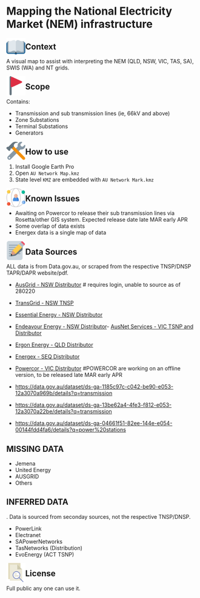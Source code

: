 
# Mapping the National Electricity Market (NEM) infrastructure



<img align="left" width="50" height="50" src="./docs/icons/open-book.svg">

## Context
A visual map to assist with interpreting the NEM (QLD, NSW, VIC, TAS, SA), SWIS (WA) and NT grids. 


<img align="left" width="50" height="50" src="./docs/icons/flag.svg">

## Scope

Contains:

- Transmission and sub transmission lines (ie, 66kV and above)
- Zone Substations 
- Terminal Substations
- Generators

<img align="left" width="50" height="50" src="./docs/icons/tools.svg">

## How to use

1. Install Google Earth Pro 
1. Open `AU Network Map.kmz`
1. State level `KMZ` are embedded with `AU Network Mark.kmz`



<img align="left" width="50" height="50" src="./docs/icons/network.svg">


## Known Issues


- Awaiting on Powercor to release their sub transmission lines via Rosetta/other GIS system. Expected release date late MAR early APR
- Some overlap of data exists  
- Energex data is a single map of data



<img align="left" width="50" height="50" src="./docs/icons/notes.svg">

## Data Sources


ALL data is from Data.gov.au, or scraped from the respective TNSP/DNSP TAPR/DAPR website/pdf. 


- [AusGrid - NSW Distributor](https://ausgrid.rosettaportal.com.au/) # requires login, unable to source as of 280220
- [TransGrid - NSW TNSP](https://tapr.transgrid.com.au/)
- [Essential Energy - NSW Distributor](https://dapr.essentialenergy.com.au/)
- [Endeavour Energy - NSW Distributor](https://dapr.endeavourenergy.com.au/)- [AusNet Services - VIC TSNP and Distributor](https://dapr.ausnetservices.com.au/)
- [Ergon Energy - QLD Distributor](https://www.ergon.com.au/network/network-management/future-investment/distribution-annual-planning-report/dapr-map-2018)
- [Energex - SEQ Distributor](https://www.energex.com.au/about-us/company-information/company-policies-And-reports/distribution-annual-planning-report/dapr-map-2018)
- [Powercor - VIC Distributor](https://www.powercor.com.au/customers/electricity-connections/solar-and-other-generation/connecting-larger-embedded-generation-systems/) #POWERCOR are working on an offline version, to be released late MAR early APR


- https://data.gov.au/dataset/ds-ga-1185c97c-c042-be90-e053-12a3070a969b/details?q=transmission
- https://data.gov.au/dataset/ds-ga-13be62a4-4fe3-f812-e053-12a3070a22be/details?q=transmission
- https://data.gov.au/dataset/ds-ga-04661f51-82ee-144e-e054-00144fdd4fa6/details?q=power%20stations

## MISSING DATA ##

- Jemena
- United Energy
- AUSGRID
- Others

## INFERRED DATA ##
. Data is sourced from seconday sources, not the respective TNSP/DNSP.

- PowerLink
- Electranet
- SAPowerNetworks 
- TasNetworks (Distribution)
- EvoEnergy (ACT TSNP)





<img align="left" width="50" height="50" src="./docs/icons/file.svg">

## License

Full public any one can use it.

